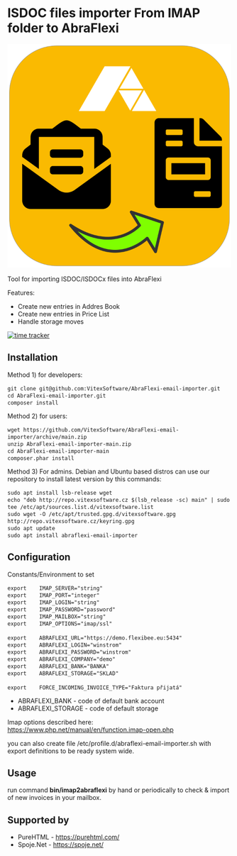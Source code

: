 ISDOC files importer From IMAP folder to AbraFlexi
==================================================

![Logo](abraflexi-imap-import.svg?raw=true)

Tool for importing ISDOC/ISDOCx files into AbraFlexi

Features:

 * Create new entries in Addres Book
 * Create new entries in Price List
 * Handle storage moves

[![time tracker](https://wakatime.com/badge/github/VitexSoftware/AbraFlexi-email-importer.svg)](https://wakatime.com/badge/github/VitexSoftware/AbraFlexi-email-importer)

Installation
------------


Method 1) for developers:

```shell
git clone git@github.com:VitexSoftware/AbraFlexi-email-importer.git
cd AbraFlexi-email-importer.git
composer install
```

Method 2) for users:

```shell
wget https://github.com/VitexSoftware/AbraFlexi-email-importer/archive/main.zip
unzip AbraFlexi-email-importer-main.zip
cd AbraFlexi-email-importer-main
composer.phar install
```

Method 3) For admins. Debian and Ubuntu based distros can use our repository to 
install latest version by this commands:

```shell
sudo apt install lsb-release wget
echo "deb http://repo.vitexsoftware.cz $(lsb_release -sc) main" | sudo tee /etc/apt/sources.list.d/vitexsoftware.list
sudo wget -O /etc/apt/trusted.gpg.d/vitexsoftware.gpg http://repo.vitexsoftware.cz/keyring.gpg
sudo apt update
sudo apt install abraflexi-email-importer
```


Configuration
-------------

Constants/Environment to set

```shell
export    IMAP_SERVER="string"
export    IMAP_PORT="integer"
export    IMAP_LOGIN="string"
export    IMAP_PASSWORD="password"
export    IMAP_MAILBOX="string"
export    IMAP_OPTIONS="imap/ssl"

export    ABRAFLEXI_URL="https://demo.flexibee.eu:5434"
export    ABRAFLEXI_LOGIN="winstrom"
export    ABRAFLEXI_PASSWORD="winstrom"
export    ABRAFLEXI_COMPANY="demo"
export    ABRAFLEXI_BANK="BANKA"
export    ABRAFLEXI_STORAGE="SKLAD"

export    FORCE_INCOMING_INVOICE_TYPE="Faktura přijatá"

```

 * ABRAFLEXI_BANK    - code of default bank account
 * ABRAFLEXI_STORAGE - code of default storage

Imap options described here: https://www.php.net/manual/en/function.imap-open.php

you can also create file /etc/profile.d/abraflexi-email-importer.sh with export
definitions to be ready system wide.


Usage
-----

run command **bin/imap2abraflexi** by hand or periodically to check & import of
new invoices in your mailbox.



Supported by
------------

 * PureHTML - https://purehtml.com/
 * Spoje.Net - https://spoje.net/

